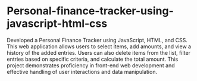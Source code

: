 # Personal-finance-tracker-using-javascript-html-css

Developed a Personal Finance Tracker using JavaScript, HTML, and CSS. This web application allows users to select items, add amounts, and view a history of the added entries. Users can also delete items from the list, filter entries based on specific criteria, and calculate the total amount. This project demonstrates proficiency in front-end web development and effective handling of user interactions and data manipulation.
